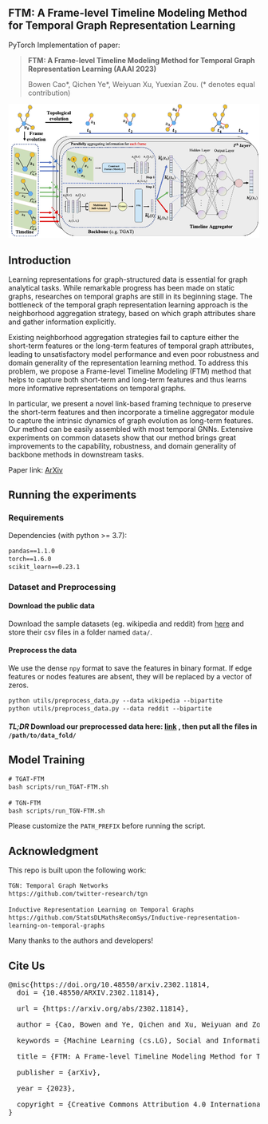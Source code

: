 ## FTM: A Frame-level Timeline Modeling Method for Temporal Graph Representation Learning

PyTorch Implementation of paper:

> **FTM: A Frame-level Timeline Modeling Method for Temporal Graph Representation Learning (AAAI 2023)**
> 
> Bowen Cao\*, Qichen Ye\*, Weiyuan Xu, Yuexian Zou. (\* denotes equal contribution)

![](images/Model.png)

## Introduction
Learning representations for graph-structured data is essential for graph analytical tasks. While remarkable progress has been made on static graphs, researches on temporal graphs are still in its beginning stage. The bottleneck of the temporal graph representation learning approach is the neighborhood aggregation strategy, based on which graph attributes share and gather information explicitly. 

Existing neighborhood aggregation strategies fail to capture either the short-term features or the long-term features of temporal graph attributes, leading to unsatisfactory model performance and even poor robustness and domain generality of the representation learning method. To address this problem, we propose a Frame-level Timeline Modeling (FTM) method that helps to capture both short-term and long-term features and thus learns more informative representations on temporal graphs. 

In particular, we present a novel link-based framing technique to preserve the short-term features and then incorporate a timeline aggregator module to capture the intrinsic dynamics of graph evolution as long-term features. Our method can be easily assembled with most temporal GNNs. Extensive experiments on common datasets show that our method brings great improvements to the capability, robustness, and domain generality of backbone methods in downstream tasks.

Paper link: [ArXiv](https://arxiv.org/abs/2302.11814)
## Running the experiments
### Requirements

Dependencies (with python >= 3.7):

```{bash}
pandas==1.1.0
torch==1.6.0
scikit_learn==0.23.1
```

### Dataset and Preprocessing

#### Download the public data
Download the sample datasets (eg. wikipedia and reddit) from
[here](http://snap.stanford.edu/jodie/) and store their csv files in a folder named
```data/```.

#### Preprocess the data
We use the dense `npy` format to save the features in binary format. If edge features or nodes 
features are absent, they will be replaced by a vector of zeros. 
```{bash}
python utils/preprocess_data.py --data wikipedia --bipartite
python utils/preprocess_data.py --data reddit --bipartite
```

#### ***TL;DR*** Download our preprocessed data here: [link](https://drive.google.com/file/d/18ZwwU3dLI4bCQ4zG4MmgTXkGiJlDI_1h/view?usp=sharing) , then put all the files in `/path/to/data_fold/`


## Model Training
```shell
# TGAT-FTM
bash scripts/run_TGAT-FTM.sh

# TGN-FTM
bash scripts/run_TGN-FTM.sh
```
Please customize the `PATH_PREFIX` before running the script.


## Acknowledgment
This repo is built upon the following work:
```
TGN: Temporal Graph Networks  
https://github.com/twitter-research/tgn

Inductive Representation Learning on Temporal Graphs 
https://github.com/StatsDLMathsRecomSys/Inductive-representation-learning-on-temporal-graphs
```
Many thanks to the authors and developers!

## Cite Us
<pre>
@misc{https://doi.org/10.48550/arxiv.2302.11814,
  doi = {10.48550/ARXIV.2302.11814},
  
  url = {https://arxiv.org/abs/2302.11814},
  
  author = {Cao, Bowen and Ye, Qichen and Xu, Weiyuan and Zou, Yuexian},
  
  keywords = {Machine Learning (cs.LG), Social and Information Networks (cs.SI), FOS: Computer and information sciences, FOS: Computer and information sciences},
  
  title = {FTM: A Frame-level Timeline Modeling Method for Temporal Graph Representation Learning},
  
  publisher = {arXiv},
  
  year = {2023},
  
  copyright = {Creative Commons Attribution 4.0 International}
}

</pre>